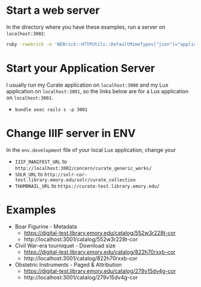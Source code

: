 # Start a web server
In the directory where you have these examples, run a server on `localhost:3002`:
```bash
ruby -rwebrick -e 'WEBrick::HTTPUtils::DefaultMimeTypes["json"]="application/json";WEBrick::HTTPServer.new(Port: 3002, DocumentRoot: Dir.pwd, RequestCallback: Proc.new{|req,res| res["Access-Control-Allow-Origin"] = "*" }).start'
```

# Start your Application Server
I usually run my Curate application on `localhost:3000` and my Lux application on `localhost:3001`, so the links below are for a Lux application on `localhost:3001`.
* `bundle exec rails s -p 3001`

# Change IIIF server in ENV
In the `env.development` file of your local Lux application, change your
* `IIIF_MANIFEST_URL` to `http://localhost:3002/concern/curate_generic_works/`
* `SOLR_URL` to `http://solr-cor-test.library.emory.edu/solr/curate_collection`
* `THUMBNAIL_URL` to `https://curate-test.library.emory.edu/`

# Examples
* Boar Figurine - Metadata
  * https://digital-test.library.emory.edu/catalog/552w3r228t-cor
  * http://localhost:3001/catalog/552w3r228t-cor
* Civil War-era tourniquet - Download size
  * https://digital-test.library.emory.edu/catalog/822h70rxxb-cor
  * http://localhost:3001/catalog/822h70rxxb-cor
* Obstetric Instruments - Paged & Attribution
  * https://digital-test.library.emory.edu/catalog/279v15dv4g-cor
  * http://localhost:3001/catalog/279v15dv4g-cor
